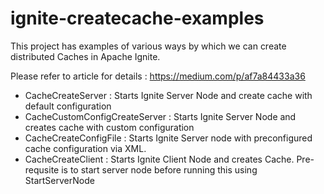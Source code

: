 # ignite-createcache-examples
This project has examples of various ways by which we can create distributed Caches in Apache Ignite.

Please refer to article for details : https://medium.com/p/af7a84433a36

- CacheCreateServer : Starts Ignite Server Node and create cache with default configuration
- CacheCustomConfigCreateServer : Starts Ignite Server Node and creates cache with custom configuration
- CacheCreateConfigFile : Starts Ignite Server node with preconfigured cache configuration via XML.
- CacheCreateClient : Starts Ignite Client Node and creates Cache. Pre-requsite is to start server node before running this using StartServerNode
